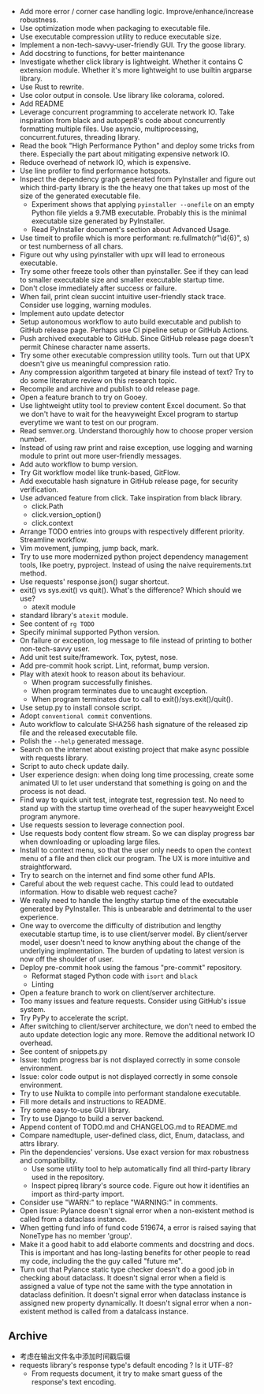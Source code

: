 - Add more error / corner case handling logic. Improve/enhance/increase robustness.
- Use optimization mode when packaging to executable file.
- Use executable compression utility to reduce executable size.
- Implement a non-tech-savvy-user-friendly GUI. Try the goose library.
- Add docstring to functions, for better maintenance
- Investigate whether click library is lightweight. Whether it contains C extension module. Whether it's more lightweight to use builtin argparse library.
- Use Rust to rewrite.
- Use color output in console. Use library like colorama, colored.
- Add README
- Leverage concurrent programming to accelerate network IO. Take inspiration from black and autopep8's code about concurrently formatting multiple files. Use asyncio, multiprocessing, concurrent.futures, threading library.
- Read the book "High Performance Python" and deploy some tricks from there. Especially the part about mitigating expensive network IO.
- Reduce overhead of network IO, which is expensive.
- Use line profiler to find performance hotspots.
- Inspect the dependency graph generated from PyInstaller and figure out which third-party library is the the heavy one that takes up most of the size of the generated executable file.
  - Experiment shows that applying `pyinstaller --onefile` on an empty Python file yields a 9.7MB executable. Probably this is the minimal executable size generated by PyInstaller.
  - Read PyInstaller document's section about Advanced Usage.
- Use timeit to profile which is more performant: re.fullmatch(r"\d{6}", s) or test numberness of all chars.
- Figure out why using pyinstaller with upx will lead to erroneous executable.
- Try some other freeze tools other than pyinstaller. See if they can lead to smaller executable size and smaller executable startup time.
- Don't close immediately after success or failure.
- When fail, print clean succint intuitive user-friendly stack trace. Consider use logging, warning modules.
- Implement auto update detector
- Setup autonomous workflow to auto build executable and publish to GitHub release page. Perhaps use CI pipeline setup or GitHub Actions.
- Push archived executable to GitHub. Since GitHub release page doesn't permit Chinese character name asserts.
- Try some other executable compression utility tools. Turn out that UPX doesn't give us meaningful compression ratio.
- Any compression algorithm targeted at binary file instead of text? Try to do some literature review on this research topic.
- Recompile and archive and publish to old release page.
- Open a feature branch to try on Gooey.
- Use lightweight utlity tool to preview content Excel document. So that we don't have to wait for the heavyweight Excel program to startup everytime we want to test on our program.
- Read semver.org. Understand thoroughly how to choose proper version number.
- Instead of using raw print and raise exception, use logging and warning module to print out more user-friendly messages.
- Add auto workflow to bump version.
- Try Git workflow model like trunk-based, GitFlow.
- Add executable hash signature in GitHub release page, for security verification.
- Use advanced feature from click. Take inspiration from black library.
  - click.Path
  - click.version_option()
  - click.context
- Arrange TODO entries into groups with respectively different priority. Streamline workflow.
- Vim movement, jumping, jump back, mark.
- Try to use more modernized python project dependency management tools, like poetry, pyproject. Instead of using the naive requirements.txt method.
- Use requests' response.json() sugar shortcut.
- exit() vs sys.exit() vs quit(). What's the difference? Which should we use?
  - atexit module
- standard library's `atexit` module.
- See content of `rg TODO`
- Specify minimal supported Python version.
- On failure or exception, log message to file instead of printing to bother non-tech-savvy user.
- Add unit test suite/framework. Tox, pytest, nose.
- Add pre-commit hook script. Lint, reformat, bump version.
- Play with atexit hook to reason about its behaviour.
  - When program successfully finishes.
  - When program terminates due to uncaught exception.
  - When program terminates due to call to exit()/sys.exit()/quit().
- Use setup.py to install console script.
- Adopt `conventional commit` conventions.
- Auto workflow to calculate SHA256 hash signature of the released zip file and the released executable file.
- Polish the `--help` generated message.
- Search on the internet about existing project that make async possible with requests library.
- Script to auto check update daily.
- User experience design: when doing long time processing, create some animated UI to let user understand that something is going on and the process is not dead.
- Find way to quick unit test, integrate test, regression test. No need to stand up with the startup time overhead of the super heavyweight Excel program anymore.
- Use requests session to leverage connection pool.
- Use requests body content flow stream. So we can display progress bar when downloading or uploading large files.
- Install to context menu, so that the user only needs to open the context menu of a file and then click our program. The UX is more intuitive and straightforward.
- Try to search on the internet and find some other fund APIs.
- Careful about the web request cache. This could lead to outdated information. How to disable web request cache?
- We really need to handle the lengthy startup time of the executable generated by PyInstaller. This is unbearable and detrimental to the user experience.
- One way to overcome the difficulty of distribution and lengthy executable startup time, is to use client/server model. By client/server model, user doesn't need to know anything about the change of the underlying implmentation. The burden of updating to latest version is now off the shoulder of user.
- Deploy pre-commit hook using the famous "pre-commit" repository.
  - Reformat staged Python code with `isort` and `black`
  - Linting
- Open a feature branch to work on client/server architecture.
- Too many issues and feature requests. Consider using GitHub's issue system.
- Try PyPy to accelerate the script.
- After switching to client/server architecture, we don't need to embed the auto update detection logic any more. Remove the additional network IO overhead.
- See content of snippets.py
- Issue: tqdm progress bar is not displayed correctly in some console environment.
- Issue: color code output is not displayed correctly in some console environment.
- Try to use Nuikta to compile into performant standalone executable.
- Fill more details and instructions to README.
- Try some easy-to-use GUI library.
- Try to use Django to build a server backend.
- Append content of TODO.md and CHANGELOG.md to README.md
- Compare namedtuple, user-defined class, dict, Enum, dataclass, and attrs library.
- Pin the dependencies' versions. Use exact version for max robustness and compatibility.
  - Use some utility tool to help automatically find all third-party library used in the repository.
  - Inspect pipreq library's source code. Figure out how it identifies an import as third-party import.
- Consider use "WARN:" to replace "WARNING:" in comments.
- Open issue: Pylance doesn't signal error when a non-existent method is called from a dataclass instance.
- When getting fund info of fund code 519674, a error is raised saying that NoneType has no member 'group'.
- Make it a good habit to add elaborte comments and docstring and docs. This is important and has long-lasting benefits for other people to read my code, including the the guy called "future me".
- Turn out that Pylance static type checker doesn't do a good job in checking about dataclass. It doesn't signal error when a field is assigned a value of type not the same with the type annotation in dataclass definition. It doesn't signal error when dataclass instance is assigned new property dynamically. It doesn't signal error when a non-existent method is called from a datalcass instance.


## Archive

- 考虑在输出文件名中添加时间戳后缀
- requests library's response type's default encoding ? Is it UTF-8?
  - From requests document, it try to make smart guess of the response's text encoding.
